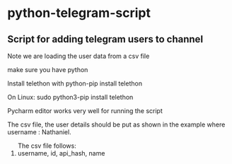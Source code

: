 # python-telegram-script
<h2>Script for adding telegram users to channel</h2>
<p>Note we are loading the user data from a csv file</p>
<p>make sure you have python</p>
<p>Install telethon with python-pip install telethon</p>
<p>On Linux: sudo python3-pip install telethon</p>
<p>Pycharm editor works very well for running the script</p>
<p>The csv file, the user details should be put as shown in the example where username : Nathaniel.</p>
<ol>The csv file follows:
  <li>username, id, api_hash, name</li>
</ol>
